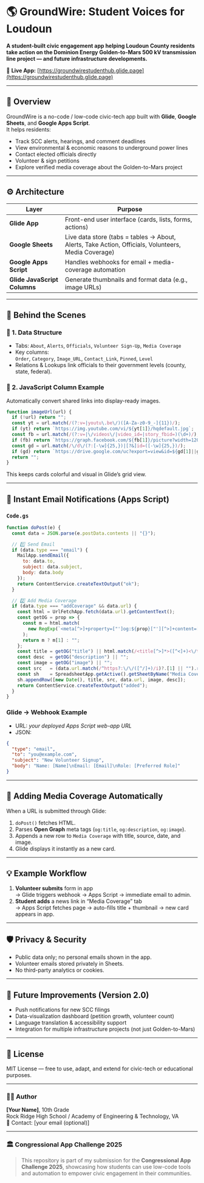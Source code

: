 # 🌎 GroundWire: Student Voices for Loudoun

**A student-built civic engagement app helping Loudoun County residents take action on the Dominion Energy Golden-to-Mars 500 kV transmission line project — and future infrastructure developments.**

🔗 **Live App:** [https://groundwirestudenthub.glide.page](https://groundwirestudenthub.glide.page)

---

## 📱 Overview
GroundWire is a no-code / low-code civic-tech app built with **Glide**, **Google Sheets**, and **Google Apps Script**.  
It helps residents:
- Track SCC alerts, hearings, and comment deadlines  
- View environmental & economic reasons to underground power lines  
- Contact elected officials directly  
- Volunteer & sign petitions  
- Explore verified media coverage about the Golden-to-Mars project  

---

## ⚙️ Architecture

| Layer | Purpose |
|-------|----------|
| **Glide App** | Front-end user interface (cards, lists, forms, actions) |
| **Google Sheets** | Live data store (tabs = tables → About, Alerts, Take Action, Officials, Volunteers, Media Coverage) |
| **Google Apps Script** | Handles webhooks for email + media-coverage automation |
| **Glide JavaScript Columns** | Generate thumbnails and format data (e.g., image URLs) |

---

## 🧩 Behind the Scenes

### 🔹 1. Data Structure
- Tabs: `About`, `Alerts`, `Officials`, `Volunteer Sign-Up`, `Media Coverage`
- Key columns:  
  `Order`, `Category`, `Image_URL`, `Contact_Link`, `Pinned`, `Level`
- Relations & Lookups link officials to their government levels (county, state, federal).

### 🔹 2. JavaScript Column Example
Automatically convert shared links into display-ready images.

```js
function imageUrl(url) {
  if (!url) return "";
  const yt = url.match(/(?:v=|youtu\.be\/)([A-Za-z0-9_-]{11})/);
  if (yt) return `https://img.youtube.com/vi/${yt[1]}/hqdefault.jpg`;
  const fb = url.match(/(?:v=|\/videos\/|video_id=|story_fbid=)(\d+)/);
  if (fb) return `https://graph.facebook.com/${fb[1]}/picture?width=1200`;
  const gd = url.match(/\/d\/(?:[-\w]{25,})|[?&]id=([-\w]{25,})/);
  if (gd) return `https://drive.google.com/uc?export=view&id=${gd[1]||gd[2]}`;
  return "";
}
```

This keeps cards colorful and visual in Glide’s grid view.

---

## 📧 Instant Email Notifications (Apps Script)

### `Code.gs`
```javascript
function doPost(e) {
  const data = JSON.parse(e.postData.contents || "{}");

  // 1️⃣ Send Email
  if (data.type === "email") {
    MailApp.sendEmail({
      to: data.to,
      subject: data.subject,
      body: data.body
    });
    return ContentService.createTextOutput("ok");
  }

  // 2️⃣ Add Media Coverage
  if (data.type === "addCoverage" && data.url) {
    const html = UrlFetchApp.fetch(data.url).getContentText();
    const getOG = prop => {
      const m = html.match(
        new RegExp(`<meta[^>]+property=["']og:${prop}["'][^>]+content=["']([^"']+)["']`, "i")
      );
      return m ? m[1] : "";
    };
    const title = getOG("title") || html.match(/<title[^>]*>([^<]+)<\/title>/i)?.[1];
    const desc  = getOG("description") || "";
    const image = getOG("image") || "";
    const src   = (data.url.match(/^https?:\/\/([^/]+)/i)?.[1] || "").replace(/^www\./,"");
    const sh    = SpreadsheetApp.getActive().getSheetByName("Media Coverage");
    sh.appendRow([new Date(), title, src, data.url, image, desc]);
    return ContentService.createTextOutput("added");
  }
}
```

### Glide → Webhook Example
- URL: *your deployed Apps Script web-app URL*  
- JSON:
```json
{
  "type": "email",
  "to": "you@example.com",
  "subject": "New Volunteer Signup",
  "body": "Name: [Name]\nEmail: [Email]\nRole: [Preferred Role]"
}
```

---

## 📰 Adding Media Coverage Automatically

When a URL is submitted through Glide:
1. `doPost()` fetches HTML.  
2. Parses **Open Graph** meta tags (`og:title`, `og:description`, `og:image`).  
3. Appends a new row to `Media Coverage` with title, source, date, and image.  
4. Glide displays it instantly as a new card.

---

## 💡 Example Workflow

1. **Volunteer submits** form in app  
   → Glide triggers webhook → Apps Script → immediate email to admin.  
2. **Student adds** a news link in “Media Coverage” tab  
   → Apps Script fetches page → auto-fills title + thumbnail → new card appears in app.

---

## 🛡️ Privacy & Security
- Public data only; no personal emails shown in the app.  
- Volunteer emails stored privately in Sheets.  
- No third-party analytics or cookies.

---

## 🧠 Future Improvements (Version 2.0)
- Push notifications for new SCC filings  
- Data-visualization dashboard (petition growth, volunteer count)  
- Language translation & accessibility support  
- Integration for multiple infrastructure projects (not just Golden-to-Mars)

---

## 🧾 License
MIT License — free to use, adapt, and extend for civic-tech or educational purposes.

---

### 👩‍💻 Author
**[Your Name]**, 10th Grade  
Rock Ridge High School / Academy of Engineering & Technology, VA  
📧 Contact: [your email (optional)]  

---

### 🏛️ Congressional App Challenge 2025
> This repository is part of my submission for the **Congressional App Challenge 2025**, showcasing how students can use low-code tools and automation to empower civic engagement in their communities.
